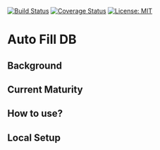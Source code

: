 [![Build Status](https://travis-ci.com/sskelkar/autofilldb.svg?branch=master)](https://travis-ci.com/sskelkar/autofilldb)
[![Coverage Status](https://coveralls.io/repos/github/sskelkar/autofilldb/badge.svg?branch=master)](https://coveralls.io/github/sskelkar/autofilldb?branch=master)
[![License: MIT](https://img.shields.io/badge/License-MIT-yellow.svg)](https://opensource.org/licenses/MIT)
# Auto Fill DB

## Background
 
## Current Maturity
 
## How to use?

## Local Setup
